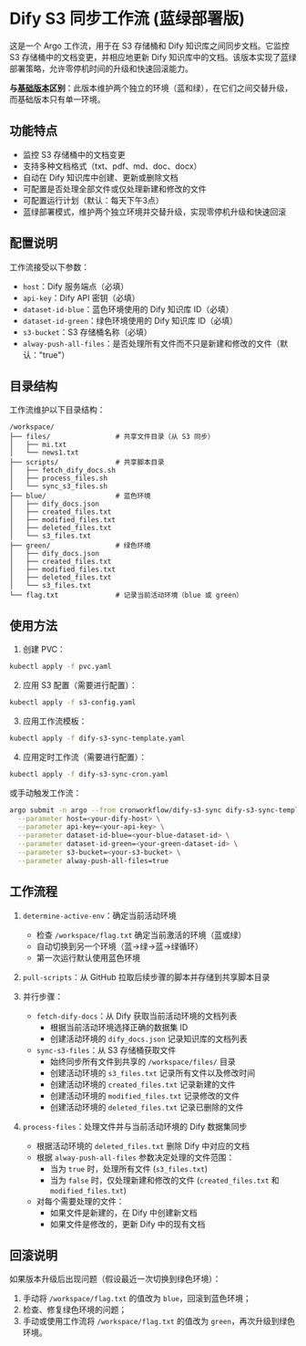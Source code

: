 # Dify S3 同步工作流 (蓝绿部署版)

这是一个 Argo 工作流，用于在 S3 存储桶和 Dify 知识库之间同步文档。它监控 S3 存储桶中的文档变更，并相应地更新 Dify 知识库中的文档。该版本实现了蓝绿部署策略，允许零停机时间的升级和快速回滚能力。

**与[基础版本](../basic/README.md)区别**：此版本维护两个独立的环境（蓝和绿），在它们之间交替升级，而基础版本只有单一环境。

## 功能特点

- 监控 S3 存储桶中的文档变更
- 支持多种文档格式（txt、pdf、md、doc、docx）
- 自动在 Dify 知识库中创建、更新或删除文档
- 可配置是否处理全部文件或仅处理新建和修改的文件
- 可配置运行计划（默认：每天下午3点）
- 蓝绿部署模式，维护两个独立环境并交替升级，实现零停机升级和快速回滚

## 配置说明

工作流接受以下参数：

- `host`：Dify 服务端点（必填）
- `api-key`：Dify API 密钥（必填）
- `dataset-id-blue`：蓝色环境使用的 Dify 知识库 ID（必填）
- `dataset-id-green`：绿色环境使用的 Dify 知识库 ID（必填）
- `s3-bucket`：S3 存储桶名称（必填）
- `alway-push-all-files`：是否处理所有文件而不只是新建和修改的文件（默认："true"）

## 目录结构

工作流维护以下目录结构：

```
/workspace/
├── files/                # 共享文件目录（从 S3 同步）
│   ├── mi.txt
│   └── news1.txt
├── scripts/              # 共享脚本目录
│   ├── fetch_dify_docs.sh
│   ├── process_files.sh
│   └── sync_s3_files.sh
├── blue/                 # 蓝色环境
│   ├── dify_docs.json
│   ├── created_files.txt
│   ├── modified_files.txt
│   ├── deleted_files.txt
│   └── s3_files.txt
├── green/                # 绿色环境
│   ├── dify_docs.json
│   ├── created_files.txt
│   ├── modified_files.txt
│   ├── deleted_files.txt
│   └── s3_files.txt
└── flag.txt              # 记录当前活动环境（blue 或 green）
```

## 使用方法

1. 创建 PVC：
```bash
kubectl apply -f pvc.yaml
```

2. 应用 S3 配置（需要进行配置）：
```bash
kubectl apply -f s3-config.yaml
```

3. 应用工作流模板：
```bash
kubectl apply -f dify-s3-sync-template.yaml
```

4. 应用定时工作流（需要进行配置）：
```bash
kubectl apply -f dify-s3-sync-cron.yaml
```

或手动触发工作流：
```bash
argo submit -n argo --from cronworkflow/dify-s3-sync dify-s3-sync-template.yaml \
  --parameter host=<your-dify-host> \
  --parameter api-key=<your-api-key> \
  --parameter dataset-id-blue=<your-blue-dataset-id> \
  --parameter dataset-id-green=<your-green-dataset-id> \
  --parameter s3-bucket=<your-s3-bucket> \
  --parameter alway-push-all-files=true
```

## 工作流程

1. `determine-active-env`：确定当前活动环境
    - 检查 `/workspace/flag.txt` 确定当前激活的环境（蓝或绿）
    - 自动切换到另一个环境（蓝→绿→蓝→绿循环）
    - 第一次运行默认使用蓝色环境

2. `pull-scripts`：从 GitHub 拉取后续步骤的脚本并存储到共享脚本目录

3. 并行步骤：
    - `fetch-dify-docs`：从 Dify 获取当前活动环境的文档列表
        - 根据当前活动环境选择正确的数据集 ID
        - 创建活动环境的 `dify_docs.json` 记录知识库的文档列表
    - `sync-s3-files`：从 S3 存储桶获取文件
        - 始终同步所有文件到共享的 `/workspace/files/` 目录
        - 创建活动环境的 `s3_files.txt` 记录所有文件以及修改时间
        - 创建活动环境的 `created_files.txt` 记录新建的文件
        - 创建活动环境的 `modified_files.txt` 记录修改的文件
        - 创建活动环境的 `deleted_files.txt` 记录已删除的文件

4. `process-files`：处理文件并与当前活动环境的 Dify 数据集同步
    - 根据活动环境的 `deleted_files.txt` 删除 Dify 中对应的文档
    - 根据 `alway-push-all-files` 参数决定处理的文件范围：
        - 当为 `true` 时，处理所有文件 (`s3_files.txt`)
        - 当为 `false` 时，仅处理新建和修改的文件 (`created_files.txt` 和 `modified_files.txt`)
    - 对每个需要处理的文件：
        - 如果文件是新建的，在 Dify 中创建新文档
        - 如果文件是修改的，更新 Dify 中的现有文档

## 回滚说明

如果版本升级后出现问题（假设最近一次切换到绿色环境）：

1. 手动将 `/workspace/flag.txt` 的值改为 `blue`，回滚到蓝色环境；
2. 检查、修复绿色环境的问题；
3. 手动或使用工作流将 `/workspace/flag.txt` 的值改为 `green`，再次升级到绿色环境。
